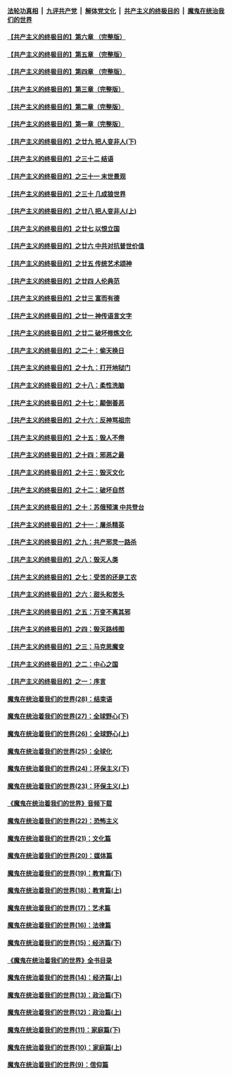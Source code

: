 ####  [法轮功真相](../../../../basic/blob/master/README.md?t=06121831) &nbsp;|&nbsp; [九评共产党](../../../../9ping.md/blob/master/README.md?t=06121831) &nbsp;|&nbsp; [解体党文化](../../../../jtdwh.md/blob/master/README.md?t=06121831)  &nbsp;|&nbsp; [共产主义的终极目的](../../../../gczydzjmd.md/blob/master/README.md?t=06121831) &nbsp;|&nbsp; [魔鬼在统治我们的世界](../../../../mgztzwmdsj.md/blob/master/README.md?t=06121831) 

#### [【共产主义的终极目的】第六章 （完整版）](../pages/nsc422/n11428913.md?t=06121831) 

#### [【共产主义的终极目的】第五章 （完整版）](../pages/nsc422/n11428912.md?t=06121831) 

#### [【共产主义的终极目的】第四章 （完整版）](../pages/nsc422/n11428907.md?t=06121831) 

#### [【共产主义的终极目的】第三章（完整版）](../pages/nsc422/n11428848.md?t=06121831) 

#### [【共产主义的终极目的】第二章（完整版）](../pages/nsc422/n11428831.md?t=06121831) 

#### [【共产主义的终极目的】第一章（完整版）](../pages/nsc422/n11417651.md?t=06121831) 

#### [【共产主义的终极目的】之廿九 把人变非人(下)](../pages/nsc422/n11344140.md?t=06121831) 

#### [【共产主义的终极目的】之三十二 结语](../pages/nsc422/n11360535.md?t=06121831) 

#### [【共产主义的终极目的】之三十一 末世景观](../pages/nsc422/n11351129.md?t=06121831) 

#### [【共产主义的终极目的】之三十 几成狼世界](../pages/nsc422/n11348280.md?t=06121831) 

#### [【共产主义的终极目的】之廿八 把人变非人(上)](../pages/nsc422/n11340492.md?t=06121831) 

#### [【共产主义的终极目的】之廿七 以恨立国](../pages/nsc422/n11336944.md?t=06121831) 

#### [【共产主义的终极目的】之廿六 中共对抗普世价值](../pages/nsc422/n11324785.md?t=06121831) 

#### [【共产主义的终极目的】之廿五 传统艺术颂神](../pages/nsc422/n11296396.md?t=06121831) 

#### [【共产主义的终极目的】之廿四 人伦典范](../pages/nsc422/n11296397.md?t=06121831) 

#### [【共产主义的终极目的】之廿三 富而有德](../pages/nsc422/n11283598.md?t=06121831) 

#### [【共产主义的终极目的】之廿一 神传语言文字](../pages/nsc422/n11263265.md?t=06121831) 

#### [【共产主义的终极目的】之廿二 破坏修炼文化](../pages/nsc422/n11245728.md?t=06121831) 

#### [【共产主义的终极目的】之二十：偷天换日](../pages/nsc422/n11238846.md?t=06121831) 

#### [【共产主义的终极目的】之十九：打开地狱门](../pages/nsc422/n11206376.md?t=06121831) 

#### [【共产主义的终极目的】之十八：柔性洗脑](../pages/nsc422/n11199994.md?t=06121831) 

#### [【共产主义的终极目的】之十七：颠倒善恶](../pages/nsc422/n11179782.md?t=06121831) 

#### [【共产主义的终极目的】之十六：反神骂祖宗](../pages/nsc422/n11166798.md?t=06121831) 

#### [【共产主义的终极目的】之十五：毁人不倦](../pages/nsc422/n11166792.md?t=06121831) 

#### [【共产主义的终极目的】之十四：邪恶之最](../pages/nsc422/n11150249.md?t=06121831) 

#### [【共产主义的终极目的】之十三：毁灭文化](../pages/nsc422/n11135227.md?t=06121831) 

#### [【共产主义的终极目的】之十二：破坏自然](../pages/nsc422/n11135214.md?t=06121831) 

#### [【共产主义的终极目的】之十：苏俄预演 中共登台](../pages/nsc422/n11118424.md?t=06121831) 

#### [【共产主义的终极目的】之十一：屠杀精英](../pages/nsc422/n11118442.md?t=06121831) 

#### [【共产主义的终极目的】之九：共产邪灵一路杀](../pages/nsc422/n11114139.md?t=06121831) 

#### [【共产主义的终极目的】之八：毁灭人类](../pages/nsc422/n11108503.md?t=06121831) 

#### [【共产主义的终极目的】之七：受苦的还是工农](../pages/nsc422/n11101809.md?t=06121831) 

#### [【共产主义的终极目的】之六：甜头和苦头](../pages/nsc422/n11096971.md?t=06121831) 

#### [【共产主义的终极目的】之五：万变不离其邪](../pages/nsc422/n11091285.md?t=06121831) 

#### [【共产主义的终极目的】之四：毁灭路线图](../pages/nsc422/n11086284.md?t=06121831) 

#### [【共产主义的终极目的】之三：马克思魔变](../pages/nsc422/n11061941.md?t=06121831) 

#### [【共产主义的终极目的】之二：中心之国](../pages/nsc422/n11047728.md?t=06121831) 

#### [【共产主义的终极目的】之一：序言](../pages/nsc422/n11086077.md?t=06121831) 

#### [魔鬼在统治着我们的世界(28)：结束语](../pages/nsc422/n10936246.md?t=06121831) 

#### [魔鬼在统治着我们的世界(27)：全球野心(下)](../pages/nsc422/n10928319.md?t=06121831) 

#### [魔鬼在统治着我们的世界(26)：全球野心(上)](../pages/nsc422/n10900318.md?t=06121831) 

#### [魔鬼在统治着我们的世界(25)：全球化](../pages/nsc422/n10788205.md?t=06121831) 

#### [魔鬼在统治着我们的世界(24)：环保主义(下)](../pages/nsc422/n10695307.md?t=06121831) 

#### [魔鬼在统治着我们的世界(23)：环保主义(上)](../pages/nsc422/n10688613.md?t=06121831) 

#### [《魔鬼在统治着我们的世界》音频下载](../pages/nsc422/n10635553.md?t=06121831) 

#### [魔鬼在统治着我们的世界(22)：恐怖主义](../pages/nsc422/n10614727.md?t=06121831) 

#### [魔鬼在统治着我们的世界(21)：文化篇](../pages/nsc422/n10597706.md?t=06121831) 

#### [魔鬼在统治着我们的世界(20)：媒体篇](../pages/nsc422/n10586579.md?t=06121831) 

#### [魔鬼在统治着我们的世界(19)：教育篇(下)](../pages/nsc422/n10564808.md?t=06121831) 

#### [魔鬼在统治着我们的世界(18)：教育篇(上)](../pages/nsc422/n10526970.md?t=06121831) 

#### [魔鬼在统治着我们的世界(17)：艺术篇](../pages/nsc422/n10499093.md?t=06121831) 

#### [魔鬼在统治着我们的世界(16)：法律篇](../pages/nsc422/n10485969.md?t=06121831) 

#### [魔鬼在统治着我们的世界(15)：经济篇(下)](../pages/nsc422/n10469975.md?t=06121831) 

#### [《魔鬼在统治着我们的世界》全书目录](../pages/nsc422/n10464261.md?t=06121831) 

#### [魔鬼在统治着我们的世界(14)：经济篇(上)](../pages/nsc422/n10457370.md?t=06121831) 

#### [魔鬼在统治着我们的世界(13)：政治篇(下)](../pages/nsc422/n10448270.md?t=06121831) 

#### [魔鬼在统治着我们的世界(12)：政治篇(上)](../pages/nsc422/n10444576.md?t=06121831) 

#### [魔鬼在统治着我们的世界(11)：家庭篇(下)](../pages/nsc422/n10440961.md?t=06121831) 

#### [魔鬼在统治着我们的世界(10)：家庭篇(上)](../pages/nsc422/n10435448.md?t=06121831) 

#### [魔鬼在统治着我们的世界(9)：信仰篇](../pages/nsc422/n10432159.md?t=06121831) 

